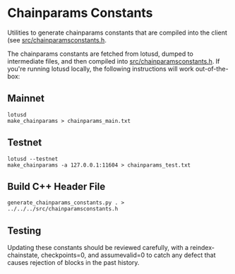 # Chainparams Constants

Utilities to generate chainparams constants that are compiled into the client
(see [src/chainparamsconstants.h](/src/chainparamsconstants.h).

The chainparams constants are fetched from lotusd, dumped to intermediate
files, and then compiled into [src/chainparamsconstants.h](/src/chainparamsconstants.h).
If you're running lotusd locally, the following instructions will work
out-of-the-box:

## Mainnet
```
lotusd
make_chainparams > chainparams_main.txt
```

## Testnet
```
lotusd --testnet
make_chainparams -a 127.0.0.1:11604 > chainparams_test.txt
```

## Build C++ Header File
```
generate_chainparams_constants.py . > ../../../src/chainparamsconstants.h
```

## Testing

Updating these constants should be reviewed carefully, with a
reindex-chainstate, checkpoints=0, and assumevalid=0 to catch any defect that
causes rejection of blocks in the past history.
